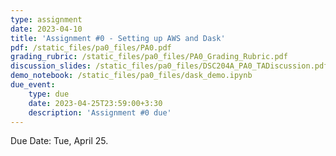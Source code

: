 ```yaml
---
type: assignment
date: 2023-04-10
title: 'Assignment #0 - Setting up AWS and Dask'
pdf: /static_files/pa0_files/PA0.pdf
grading_rubric: /static_files/pa0_files/PA0_Grading_Rubric.pdf
discussion_slides: /static_files/pa0_files/DSC204A_PA0_TADiscussion.pdf
demo_notebook: /static_files/pa0_files/dask_demo.ipynb
due_event: 
    type: due
    date: 2023-04-25T23:59:00+3:30
    description: 'Assignment #0 due'
---
```


<!-- Release Date: Mon, Oct 3 -->

Due Date: Tue, April 25.

<!-- This is a sample assignment. -->
